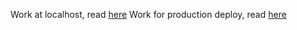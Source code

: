Work at localhost, read [here](./doc/run-localhost.md)
Work for production deploy, read [here](./doc/run-localhost.md)

